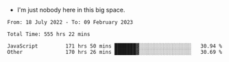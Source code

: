 - I'm just nobody here in this big space.


<!--START_SECTION:waka-->

```text
From: 18 July 2022 - To: 09 February 2023

Total Time: 555 hrs 22 mins

JavaScript         171 hrs 50 mins ███████▓░░░░░░░░░░░░░░░░░   30.94 %
Other              170 hrs 26 mins ███████▓░░░░░░░░░░░░░░░░░   30.69 %
```

<!--END_SECTION:waka-->
